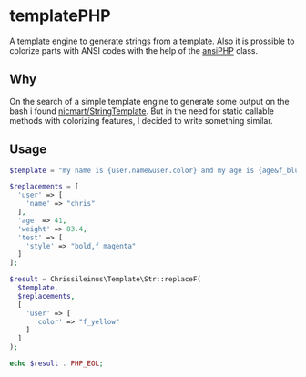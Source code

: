 # templatePHP

A template engine to generate strings from a template. Also it is prossible to colorize parts with ANSI codes with the help of the [ansiPHP](https://gitlab.com/chrissileinus/ansiPHP) class.

## Why

On the search of a simple template engine to generate some output on the bash i found [nicmart/StringTemplate](https://github.com/nicmart/StringTemplate). But in the need for static callable methods with colorizing features, I decided to write something similar.

## Usage

```php
$template = "my name is {user.name&user.color} and my age is {age&f_blue} {[{weight%6.2f}]&test.style}";

$replacements = [
  'user' => [
    'name' => "chris"
  ],
  'age' => 41,
  'weight' => 83.4,
  'test' => [
    'style' => "bold,f_magenta"
  ]
];

$result = Chrissileinus\Template\Str::replaceF(
  $template,
  $replacements,
  [
    'user' => [
      'color' => "f_yellow"
    ]
  ]
);

echo $result . PHP_EOL;
```